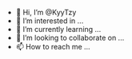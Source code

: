 - 👋 Hi, I’m @KyyTzy
- 👀 I’m interested in ...
- 🌱 I’m currently learning ...
- 💞️ I’m looking to collaborate on ...
- 📫 How to reach me ...

<!---
KyyTzy/KyyTzy is a ✨ special ✨ repository because its `README.md` (this file) appears on your GitHub profile.
You can click the Preview link to take a look at your changes.
--->
